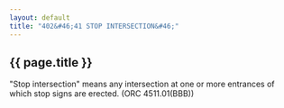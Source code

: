 ```yaml
---
layout: default 
title: "402&#46;41 STOP INTERSECTION&#46;"
---
```


{{ page.title }}
----------------

"Stop intersection" means any intersection at one or more entrances of
which stop signs are erected. (ORC 4511.01(BBB))
